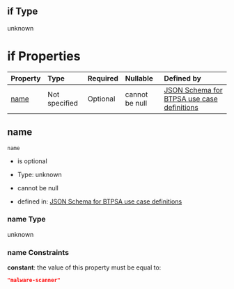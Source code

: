 ## if Type

unknown

# if Properties

| Property      | Type          | Required | Nullable       | Defined by                                                                                                                                                                                                        |
| :------------ | :------------ | :------- | :------------- | :---------------------------------------------------------------------------------------------------------------------------------------------------------------------------------------------------------------- |
| [name](#name) | Not specified | Optional | cannot be null | [JSON Schema for BTPSA use case definitions](btpsa-usecase-properties-services-items-allof-1-then-allof-58-if-properties-name.md "undefined#/properties/services/items/allOf/1/then/allOf/58/if/properties/name") |

## name



`name`

*   is optional

*   Type: unknown

*   cannot be null

*   defined in: [JSON Schema for BTPSA use case definitions](btpsa-usecase-properties-services-items-allof-1-then-allof-58-if-properties-name.md "undefined#/properties/services/items/allOf/1/then/allOf/58/if/properties/name")

### name Type

unknown

### name Constraints

**constant**: the value of this property must be equal to:

```json
"malware-scanner"
```
